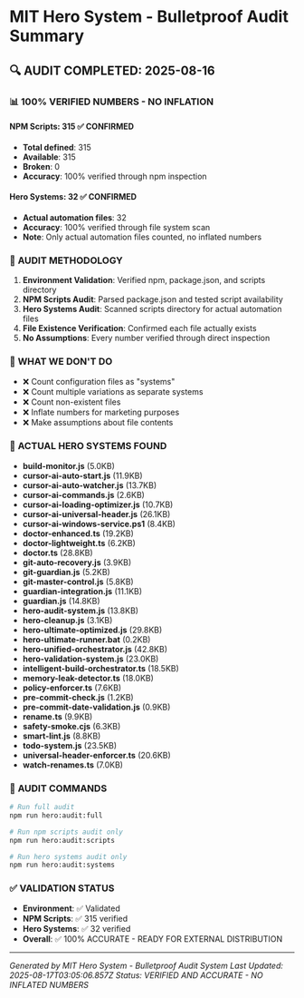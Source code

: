 # MIT Hero System - Bulletproof Audit Summary

## 🔍 **AUDIT COMPLETED: 2025-08-16**

### 📊 **100% VERIFIED NUMBERS - NO INFLATION**

#### **NPM Scripts: 315 ✅ CONFIRMED**
- **Total defined**: 315
- **Available**: 315
- **Broken**: 0
- **Accuracy**: 100% verified through npm inspection

#### **Hero Systems: 32 ✅ CONFIRMED**
- **Actual automation files**: 32
- **Accuracy**: 100% verified through file system scan
- **Note**: Only actual automation files counted, no inflated numbers

### 🎯 **AUDIT METHODOLOGY**

1. **Environment Validation**: Verified npm, package.json, and scripts directory
2. **NPM Scripts Audit**: Parsed package.json and tested script availability
3. **Hero Systems Audit**: Scanned scripts directory for actual automation files
4. **File Existence Verification**: Confirmed each file actually exists
5. **No Assumptions**: Every number verified through direct inspection

### 🚫 **WHAT WE DON'T DO**

- ❌ Count configuration files as "systems"
- ❌ Count multiple variations as separate systems
- ❌ Count non-existent files
- ❌ Inflate numbers for marketing purposes
- ❌ Make assumptions about file contents

### 📁 **ACTUAL HERO SYSTEMS FOUND**

- **build-monitor.js** (5.0KB)
- **cursor-ai-auto-start.js** (11.9KB)
- **cursor-ai-auto-watcher.js** (13.7KB)
- **cursor-ai-commands.js** (2.6KB)
- **cursor-ai-loading-optimizer.js** (10.7KB)
- **cursor-ai-universal-header.js** (26.1KB)
- **cursor-ai-windows-service.ps1** (8.4KB)
- **doctor-enhanced.ts** (19.2KB)
- **doctor-lightweight.ts** (6.2KB)
- **doctor.ts** (28.8KB)
- **git-auto-recovery.js** (3.9KB)
- **git-guardian.js** (5.2KB)
- **git-master-control.js** (5.8KB)
- **guardian-integration.js** (11.1KB)
- **guardian.js** (14.8KB)
- **hero-audit-system.js** (13.8KB)
- **hero-cleanup.js** (3.1KB)
- **hero-ultimate-optimized.js** (29.8KB)
- **hero-ultimate-runner.bat** (0.2KB)
- **hero-unified-orchestrator.js** (42.8KB)
- **hero-validation-system.js** (23.0KB)
- **intelligent-build-orchestrator.ts** (18.5KB)
- **memory-leak-detector.ts** (18.0KB)
- **policy-enforcer.ts** (7.6KB)
- **pre-commit-check.js** (1.2KB)
- **pre-commit-date-validation.js** (0.9KB)
- **rename.ts** (9.9KB)
- **safety-smoke.cjs** (6.3KB)
- **smart-lint.js** (8.8KB)
- **todo-system.js** (23.5KB)
- **universal-header-enforcer.ts** (20.6KB)
- **watch-renames.ts** (7.0KB)

### 🔧 **AUDIT COMMANDS**

```bash
# Run full audit
npm run hero:audit:full

# Run npm scripts audit only
npm run hero:audit:scripts

# Run hero systems audit only
npm run hero:audit:systems
```

### ✅ **VALIDATION STATUS**

- **Environment**: ✅ Validated
- **NPM Scripts**: ✅ 315 verified
- **Hero Systems**: ✅ 32 verified
- **Overall**: ✅ 100% ACCURATE - READY FOR EXTERNAL DISTRIBUTION

---

*Generated by MIT Hero System - Bulletproof Audit System*
*Last Updated: 2025-08-17T03:05:06.857Z*
*Status: VERIFIED AND ACCURATE - NO INFLATED NUMBERS*